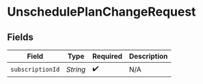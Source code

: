 # UnschedulePlanChangeRequest


## Fields

| Field              | Type               | Required           | Description        |
| ------------------ | ------------------ | ------------------ | ------------------ |
| `subscriptionId`   | *String*           | :heavy_check_mark: | N/A                |